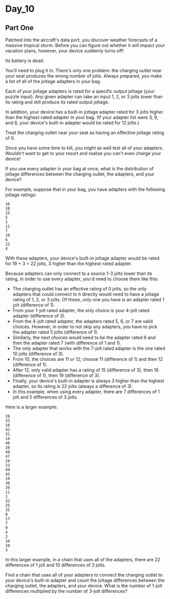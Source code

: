 # Day_10
## Part One
Patched into the aircraft's data port, you discover weather forecasts of a massive tropical storm. Before you can figure out whether it will impact your vacation plans, however, your device suddenly turns off!  
  
Its battery is dead.  
  
You'll need to plug it in. There's only one problem: the charging outlet near your seat produces the wrong number of jolts. Always prepared, you make a list of all of the joltage adapters in your bag.  
  
Each of your joltage adapters is rated for a specific output joltage (your puzzle input). Any given adapter can take an input 1, 2, or 3 jolts lower than its rating and still produce its rated output joltage.  
  
In addition, your device has a built-in joltage adapter rated for 3 jolts higher than the highest-rated adapter in your bag. (If your adapter list were 3, 9, and 6, your device's built-in adapter would be rated for 12 jolts.)  
  
Treat the charging outlet near your seat as having an effective joltage rating of 0.  
  
Since you have some time to kill, you might as well test all of your adapters. Wouldn't want to get to your resort and realize you can't even charge your device!  
  
If you use every adapter in your bag at once, what is the distribution of joltage differences between the charging outlet, the adapters, and your device?  
  
For example, suppose that in your bag, you have adapters with the following joltage ratings:  
```
16
10
15
5
1
11
7
19
6
12
4
```
With these adapters, your device's built-in joltage adapter would be rated for 19 + 3 = 22 jolts, 3 higher than the highest-rated adapter.  
  
Because adapters can only connect to a source 1-3 jolts lower than its rating, in order to use every adapter, you'd need to choose them like this:  
  
- The charging outlet has an effective rating of 0 jolts, so the only adapters that could connect to it directly would need to have a joltage rating of 1, 2, or 3 jolts. Of these, only one you have is an adapter rated 1 jolt (difference of 1).  
- From your 1-jolt rated adapter, the only choice is your 4-jolt rated adapter (difference of 3).  
- From the 4-jolt rated adapter, the adapters rated 5, 6, or 7 are valid choices. However, in order to not skip any adapters, you have to pick the adapter rated 5 jolts (difference of 1).  
- Similarly, the next choices would need to be the adapter rated 6 and then the adapter rated 7 (with difference of 1 and 1).  
- The only adapter that works with the 7-jolt rated adapter is the one rated 10 jolts (difference of 3).  
- From 10, the choices are 11 or 12; choose 11 (difference of 1) and then 12 (difference of 1).  
- After 12, only valid adapter has a rating of 15 (difference of 3), then 16 (difference of 1), then 19 (difference of 3).  
- Finally, your device's built-in adapter is always 3 higher than the highest adapter, so its rating is 22 jolts (always a difference of 3).  
- In this example, when using every adapter, there are 7 differences of 1 jolt and 5 differences of 3 jolts.  
  
Here is a larger example:  
```
28
33
18
42
31
14
46
20
48
47
24
23
49
45
19
38
39
11
1
32
25
35
8
17
7
9
4
2
34
10
3
```
In this larger example, in a chain that uses all of the adapters, there are 22 differences of 1 jolt and 10 differences of 3 jolts.  
  
Find a chain that uses all of your adapters to connect the charging outlet to your device's built-in adapter and count the joltage differences between the charging outlet, the adapters, and your device. What is the number of 1-jolt differences multiplied by the number of 3-jolt differences?  
